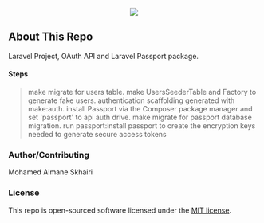 <p align="center"><img src="https://laravel.com/assets/img/components/logo-laravel.svg"></p>

## About This Repo

Laravel Project, OAuth API and Laravel Passport package.

#### Steps

> make migrate for users table.
> make UsersSeederTable and Factory to generate fake users.
> authentication scaffolding generated with make:auth.
> install Passport via the Composer package manager and set 'passport' to api auth drive.
> make migrate for passport database migration.
> run passport:install passport to create the encryption keys needed to generate secure access tokens


### Author/Contributing

Mohamed Aimane Skhairi

### License

This repo is open-sourced software licensed under the [MIT license](https://opensource.org/licenses/MIT).
